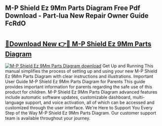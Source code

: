 ## M-P Shield Ez 9Mm Parts Diagram Free Pdf Download - Part-lua New Repair Owner Guide FcRdO

# <h2><a href="http://dfisiy.blite.top/?on=M-P+Shield+Ez+9Mm+Parts+Diagram">🔗Download New 👉🔴 M-P Shield Ez 9Mm Parts Diagram</a></h2>

[![M-P Shield Ez 9Mm Parts Diagram download](https://i.imgur.com/lujVjoI.png)](http://dfisiy.blite.top/?on=M-P+Shield+Ez+9Mm+Parts+Diagram)
Get Up and Running This manual simplifies the process of setting up and using your new M-P Shield Ez 9Mm Parts Diagram with clear instructions and illustrations. Important User Guide M-P Shield Ez 9Mm Parts Diagram for Parents This guide provides important information for parents regarding the safe use of this product for children. M-P Shield Ez 9Mm Parts Diagram advanced features include automatic software updates, customizable dashboard, multi-language support, and voice activation, all of which can be accessed and customized through the user interface. We're Here to Support You Every Step of the Way M-P Shield Ez 9Mm Parts Diagram. Our customer support team is available throughout your journey.
